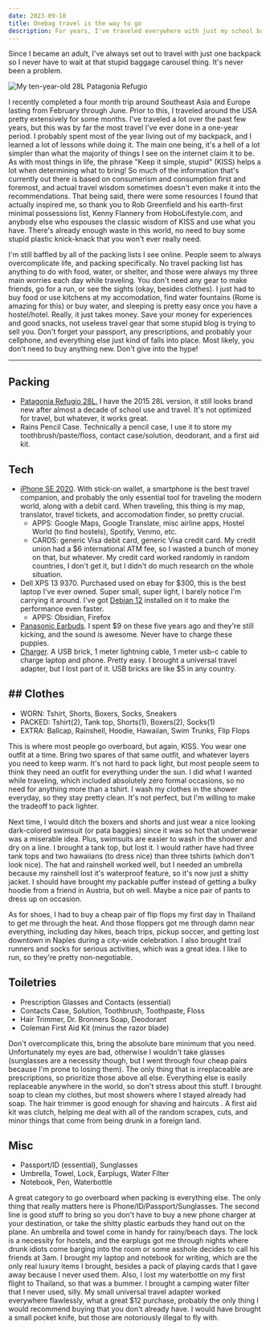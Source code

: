 ```yaml
---
date: 2023-09-18
title: Onebag travel is the way to go
description: For years, I've traveled everywhere with just my school backpack. It's really simple -- bring less stuff.
---
```

Since I became an adult, I've always set out to travel with just one backpack so I never have to wait at that stupid baggage carousel thing. It's never been a problem.

![My ten-year-old 28L Patagonia Refugio](/light-backpack.jpg)

I recently completed a four month trip around Southeast Asia and Europe lasting from February through June. Prior to this, I traveled around the USA pretty extensively for some months. I've traveled a lot over the past few years, but this was by far the most travel I've ever done in a one-year period. I probably spent most of the year living out of my backpack, and I learned a lot of lessons while doing it. The main one being, it's a hell of a lot simpler than what the majority of things I see on the internet claim it to be. As with most things in life, the phrase "Keep it simple, stupid" (KISS) helps a lot when determining what to bring! So much of the information that's currently out there is based on consumerism and consumption first and foremost, and actual travel wisdom sometimes doesn't even make it into the recommendations. That being said, there were some resources I found that actually inspired me, so thank you to Rob Greenfield and his earth-first minimal possessions list, Kenny Flannery from HoboLifestyle.com, and anybody else who espouses the classic wisdom of KISS and use what you have. There's already enough waste in this world, no need to buy some stupid plastic knick-knack that you won't ever really need. 

I'm still baffled by all of the packing lists I see online. People seem to always overcomplicate life, and packing specifically. No travel packing list has anything to do with food, water, or shelter, and those were always my three main worries each day while traveling. You don't need any gear to make friends, go for a run, or see the sights (okay, besides clothes). I just had to buy food or use kitchens at my accomodation, find water fountains (Rome is amazing for this) or buy water, and sleeping is pretty easy once you have a hostel/hotel. Really, it just takes money. Save your money for experiences and good snacks, not useless travel gear that some stupid blog is trying to sell you. Don't forget your passport, any prescriptions, and probably your cellphone, and everything else just kind of falls into place. Most likely, you don't need to buy anything new. Don't give into the hype!

---

## Packing

- [Patagonia Refugio 28L.](https://www.patagonia.com/product/refugio-daypack-26-liters/194187950866.html) I have the 2015 28L version, it still looks brand new after almost a decade of school use and travel. It's not optimized for travel, but whatever, it works great.
- Rains Pencil Case. Technically a pencil case, I use it to store my toothbrush/paste/floss, contact case/solution, deodorant, and a first aid kit. 

## Tech

- [iPhone SE 2020](https://www.apple.com/iphone-se/). With stick-on wallet, a smartphone is the best travel companion, and probably the only essential tool for traveling the modern world, along with a debit card. When traveling, this thing is my map, translator, travel tickets, and accomodation finder, so pretty crucial. 
	- APPS: Google Maps, Google Translate, misc airline apps, Hostel World (to find hostels), Spotify, Venmo, etc.
	- CARDS: generic Visa debit card, generic Visa credit card. My credit union had a $6 international ATM fee, so I wasted a bunch of money on that, but whatever. My credit card worked randomly in random countries, I don't get it, but I didn't do much research on the whole situation.
- Dell XPS 13 9370. Purchased used on ebay for $300, this is the best laptop I've ever owned. Super small, super light, I barely notice I'm carrying it around. I've got [Debian 12](/kiss-software) installed on it to make the performance even faster.
	- APPS: Obsidian, Firefox
- [Panasonic Earbuds](https://www.apple.com/iphone-se/). I spent $9 on these five years ago and they're still kicking, and the sound is awesome. Never have to charge these puppies.
- [Charger](none). A USB brick, 1 meter lightning cable, 1 meter usb-c cable to charge laptop and phone. Pretty easy. I brought a universal travel adapter, but I lost part of it. USB bricks are like $5 in any country.

## ## Clothes
- WORN: Tshirt, Shorts, Boxers, Socks, Sneakers
- PACKED: Tshirt(2), Tank top, Shorts(1), Boxers(2), Socks(1)
- EXTRA: Ballcap, Rainshell, Hoodie, Hawaiian, Swim Trunks, Flip Flops

This is where most people go overboard, but again, KISS. You wear one outfit at a time. Bring two spares of that same outfit, and whatever layers you need to keep warm. It's not hard to pack light, but most people seem to think they need an outfit for everything under the sun. I did what I wanted while traveling, which included absolutely zero formal occasions, so no need for anything more than a tshirt. I wash my clothes in the shower everyday, so they stay pretty clean. It's not perfect, but I'm willing to make the tradeoff to pack lighter.

Next time, I would ditch the boxers and shorts and just wear a nice looking dark-colored swimsuit (or pata baggies) since it was so hot that underwear was a miserable idea. Plus, swimsuits are easier to wash in the shower and dry on a line. I brought a tank top, but lost it. I would rather have had three tank tops and two hawaiians (to dress nice) than three tshirts (which don't look nice). The hat and rainshell worked well, but I needed an umbrella because my rainshell lost it's waterproof feature, so it's now just a shitty jacket. I should have brought my packable puffer instead of getting a bulky hoodie from a friend in Austria, but oh well. Maybe a nice pair of pants to dress up on occasion.

As for shoes, I had to buy a cheap pair of flip flops my first day in Thailand to get me through the heat. And those floppers got me through damn near everything, including day hikes, beach trips, pickup soccer, and getting lost downtown in Naples during a city-wide celebration. I also brought trail runners and socks for serious activities, which was a great idea. I like to run, so they're pretty non-negotiable.



## Toiletries
- Prescription Glasses and Contacts (essential)
- Contacts Case, Solution, Toothbrush, Toothpaste, Floss
- Hair Trimmer, Dr. Bronners Soap, Deodorant
- Coleman First Aid Kit (minus the razor blade)

Don't overcomplicate this, bring the absolute bare minimum that you need. Unfortunately my eyes are bad, otherwise I wouldn't take glasses (sunglasses are a necessity though, but I went through four cheap pairs because I'm prone to losing them). The only thing that is irreplaceable are prescriptions, so prioritize those above all else. Everything else is easily replaceable anywhere in the world, so don't stress about this stuff. I brought soap to clean my clothes, but most showers where I stayed already had soap. The hair trimmer is good enough for shaving and haircuts . A first aid kit was clutch, helping me deal with all of the random scrapes, cuts, and minor things that come from being drunk in a foreign land.


## Misc
- Passport/ID (essential),  Sunglasses
- Umbrella, Towel, Lock, Earplugs, Water Filter
- Notebook, Pen, Waterbottle

A great category to go overboard when packing is everything else. The only thing that really matters here is Phone/ID/Passport/Sunglasses. The second line is good stuff to bring so you don't have to buy a new phone charger at your destination, or take the shitty plastic earbuds they hand out on the plane. An umbrella and towel come in handy for rainy/beach days. The lock is a necessity for hostels, and the earplugs got me through nights where drunk idiots come barging into the room or some asshole decides to call his friends at 3am. I brought my laptop and notebook for writing, which are the only real luxury items I brought, besides a pack of playing cards that I gave away because I never used them. Also, I lost my waterbottle on my first flight to Thailand, so that was a bummer. I brought a camping water filter that I never used, silly. My small universal travel adapter worked everywhere flawlessly, what a great $12 purchase, probably the only thing I would recommend buying that you don't already have. I would have brought a small pocket knife, but those are notoriously illegal to fly with.
